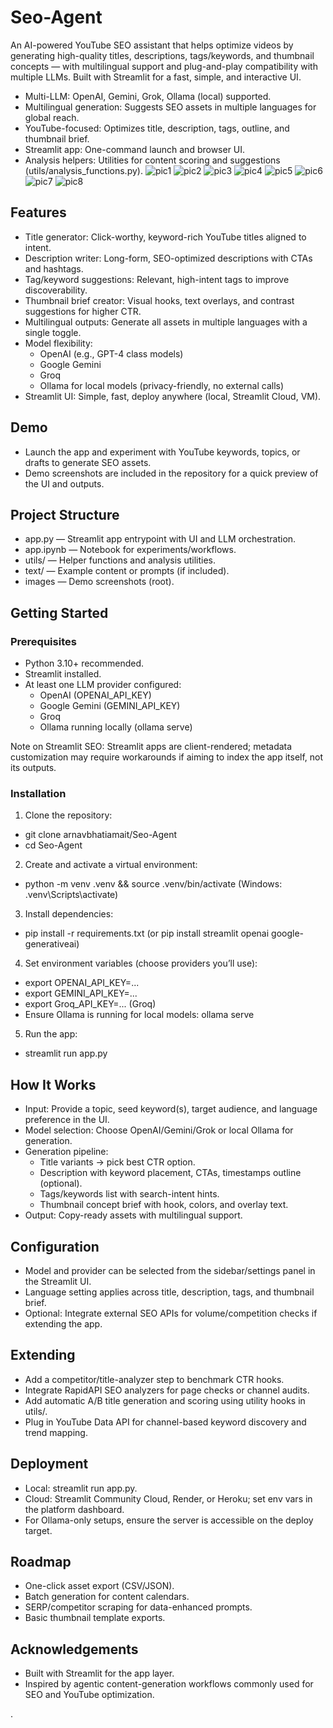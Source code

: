 # Seo-Agent

An AI-powered YouTube SEO assistant that helps optimize videos by generating high-quality titles, descriptions, tags/keywords, and thumbnail concepts — with multilingual support and plug-and-play compatibility with multiple LLMs. Built with Streamlit for a fast, simple, and interactive UI.

- Multi-LLM: OpenAI, Gemini, Grok, Ollama (local) supported.
- Multilingual generation: Suggests SEO assets in multiple languages for global reach.
- YouTube-focused: Optimizes title, description, tags, outline, and thumbnail brief.
- Streamlit app: One-command launch and browser UI.
- Analysis helpers: Utilities for content scoring and suggestions (utils/analysis_functions.py).
![pic1](https://github.com/arnavbhatiamait/Seo-Agent/blob/main/Screenshot%202025-08-10%20221528.png)
![pic2](https://github.com/arnavbhatiamait/Seo-Agent/blob/main/Screenshot%202025-08-10%20221814.png)
![pic3](https://github.com/arnavbhatiamait/Seo-Agent/blob/main/Screenshot%202025-08-10%20221908.png)
![pic4](https://github.com/arnavbhatiamait/Seo-Agent/blob/main/Screenshot%202025-08-10%20221915.png)
![pic5](https://github.com/arnavbhatiamait/Seo-Agent/blob/main/Screenshot%202025-08-10%20221925.png)
![pic6](https://github.com/arnavbhatiamait/Seo-Agent/blob/main/Screenshot%202025-08-10%20221935.png)
![pic7](https://github.com/arnavbhatiamait/Seo-Agent/blob/main/Screenshot%202025-08-10%20221950.png)
![pic8](https://github.com/arnavbhatiamait/Seo-Agent/blob/main/Screenshot%202025-08-10%20221957.png)



## Features

- Title generator: Click-worthy, keyword-rich YouTube titles aligned to intent.
- Description writer: Long-form, SEO-optimized descriptions with CTAs and hashtags.
- Tag/keyword suggestions: Relevant, high-intent tags to improve discoverability.
- Thumbnail brief creator: Visual hooks, text overlays, and contrast suggestions for higher CTR.
- Multilingual outputs: Generate all assets in multiple languages with a single toggle.
- Model flexibility:
  - OpenAI (e.g., GPT-4 class models)
  - Google Gemini
  - Groq
  - Ollama for local models (privacy-friendly, no external calls)
- Streamlit UI: Simple, fast, deploy anywhere (local, Streamlit Cloud, VM).

## Demo

- Launch the app and experiment with YouTube keywords, topics, or drafts to generate SEO assets.
- Demo screenshots are included in the repository for a quick preview of the UI and outputs.



## Project Structure

- app.py — Streamlit app entrypoint with UI and LLM orchestration.
- app.ipynb — Notebook for experiments/workflows.
- utils/ — Helper functions and analysis utilities.
- text/ — Example content or prompts (if included).
- images — Demo screenshots (root).

## Getting Started

### Prerequisites

- Python 3.10+ recommended.
- Streamlit installed.
- At least one LLM provider configured:
  - OpenAI (OPENAI_API_KEY)
  - Google Gemini (GEMINI_API_KEY)
  - Groq
  - Ollama running locally (ollama serve)

Note on Streamlit SEO: Streamlit apps are client-rendered; metadata customization may require workarounds if aiming to index the app itself, not its outputs.

### Installation

1) Clone the repository:
- git clone arnavbhatiamait/Seo-Agent
- cd Seo-Agent

2) Create and activate a virtual environment:
- python -m venv .venv && source .venv/bin/activate  (Windows: .venv\Scripts\activate)

3) Install dependencies:
- pip install -r requirements.txt  (or pip install streamlit openai google-generativeai)

4) Set environment variables (choose providers you’ll use):
- export OPENAI_API_KEY=...
- export GEMINI_API_KEY=...
- export Groq_API_KEY=...  (Groq)
- Ensure Ollama is running for local models: ollama serve

5) Run the app:
- streamlit run app.py

## How It Works

- Input: Provide a topic, seed keyword(s), target audience, and language preference in the UI.
- Model selection: Choose OpenAI/Gemini/Grok or local Ollama for generation.
- Generation pipeline:
  - Title variants → pick best CTR option.
  - Description with keyword placement, CTAs, timestamps outline (optional).
  - Tags/keywords list with search-intent hints.
  - Thumbnail concept brief with hook, colors, and overlay text.
- Output: Copy-ready assets with multilingual support.

## Configuration

- Model and provider can be selected from the sidebar/settings panel in the Streamlit UI.
- Language setting applies across title, description, tags, and thumbnail brief.
- Optional: Integrate external SEO APIs for volume/competition checks if extending the app.

## Extending

- Add a competitor/title-analyzer step to benchmark CTR hooks.
- Integrate RapidAPI SEO analyzers for page checks or channel audits.
- Add automatic A/B title generation and scoring using utility hooks in utils/.
- Plug in YouTube Data API for channel-based keyword discovery and trend mapping.

## Deployment

- Local: streamlit run app.py.
- Cloud: Streamlit Community Cloud, Render, or Heroku; set env vars in the platform dashboard.
- For Ollama-only setups, ensure the server is accessible on the deploy target.

## Roadmap

- One-click asset export (CSV/JSON).
- Batch generation for content calendars.
- SERP/competitor scraping for data-enhanced prompts.
- Basic thumbnail template exports.

## Acknowledgements

- Built with Streamlit for the app layer.
- Inspired by agentic content-generation workflows commonly used for SEO and YouTube optimization.



.

